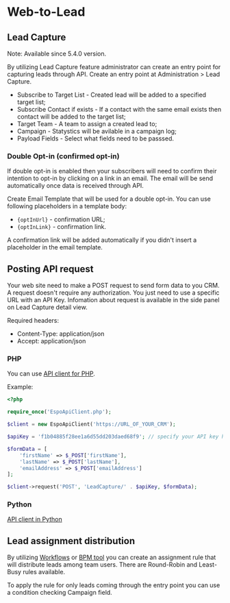 # Web-to-Lead

## Lead Capture

Note: Available since 5.4.0 version.

By utilizing Lead Capture feature administrator can create an entry point for capturing leads through API. Create an entry point at Administration > Lead Capture.

* Subscribe to Target List - Created lead will be added to a specified target list;
* Subscribe Contact if exists - If a contact with the same email exists then contact will be added to the target list;
* Target Team - A team to assign a created lead to;
* Campaign - Statystics will be avilable in a campaign log;
* Payload Fields - Select what fields need to be passsed.

### Double Opt-in (confirmed opt-in)

If double opt-in is enabled then your subscribers will need to confirm their intention to opt-in by clicking on a link in an email. The email will be send automatically once data is received through API.

Create Email Template that will be used for a double opt-in. You can use following placeholders in a template body:

* `{optInUrl}` - confirmation URL;
* `{optInLink}` - confirmation link.

A confirmation link will be added automatically if you didn't insert a placeholder in the email template.

## Posting API request

Your web site need to make a POST request to send form data to you CRM. A request doesn't require any authorization. You just need to use a specific URL with an API Key. Infomation about request is available in the side panel on Lead Capture detail view.

Required headers:

* Content-Type: application/json
* Accept: application/json


### PHP

You can use [API client for PHP](../development/api-client-php.md).

Example:

```php
<?php

require_once('EspoApiClient.php');

$client = new EspoApiClient('https://URL_OF_YOUR_CRM');

$apiKey = 'f1b04885f28ee1a6d55dd203daed68f9'; // specify your API key here

$formData = [
    'firstName' => $_POST['firstName'],
    'lastName' => $_POST['lastName'],
    'emailAddress' => $_POST['emailAddress']
];

$client->request('POST', 'LeadCapture/' . $apiKey, $formData);

```

### Python

[API client in Python](../development/api-client-python.md)

## Lead assignment distribution

By utilizing [Workflows](workflows.md) or [BPM tool](bpm.md) you can create an assignment rule that will distribute leads among team users. There are Round-Robin and Least-Busy rules available.

To apply the rule for only leads coming through the entry point you can use a condition checking Campaign field.
